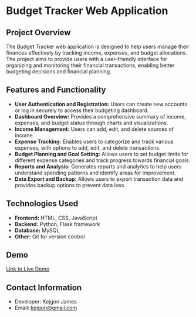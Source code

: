 # Budget Tracker Web Application

## Project Overview

The Budget Tracker web application is designed to help users manage their finances effectively by tracking income, expenses, and budget allocations. The project aims to provide users with a user-friendly interface for organizing and monitoring their financial transactions, enabling better budgeting decisions and financial planning.

## Features and Functionality

- **User Authentication and Registration:** Users can create new accounts or log in securely to access their budgeting dashboard.
- **Dashboard Overview:** Provides a comprehensive summary of income, expenses, and budget status through charts and visualizations.
- **Income Management:** Users can add, edit, and delete sources of income.
- **Expense Tracking:** Enables users to categorize and track various expenses, with options to add, edit, and delete transactions.
- **Budget Planning and Goal Setting:** Allows users to set budget limits for different expense categories and track progress towards financial goals.
- **Reports and Analysis:** Generates reports and analytics to help users understand spending patterns and identify areas for improvement.
- **Data Export and Backup:** Allows users to export transaction data and provides backup options to prevent data loss.

## Technologies Used

- **Frontend:** HTML, CSS, JavaScript
- **Backend:** Python, Flask framework
- **Database:** MySQL
- **Other:** Git for version control

## Demo

[Link to Live Demo](https://www.loom.com/share/86f4382fd01848688b8a6ed729433b46?sid=3b01c47d-2fa3-430e-8f9e-9c6a5d76dab6)



## Contact Information

- Developer: Kejgon James
- Email: <kejgon@gmail.com>
